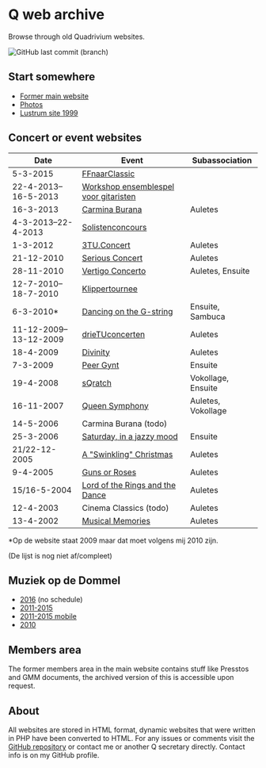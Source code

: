 # Q web archive

Browse through old Quadrivium websites.

![GitHub last commit (branch)](https://img.shields.io/github/last-commit/mhvis/q-wayback/gh-pages?label=last%20update)

## Start somewhere

* [Former main website](./www.esmgquadrivium.nl/index.html)
* [Photos](./www.esmgquadrivium.nl/activiteiten/fotos/album/index.html)
* [Lustrum site 1999](./www.esmgquadrivium.nl/lubo/index.html)

## Concert or event websites

Date | Event | Subassociation
---- | ----- | --------------
5-3-2015 | [FFnaarClassic](./www.studentenmuziek.nl/ffnaarclassic/index.html)
22-4-2013–16-5-2013 | [Workshop ensemblespel voor gitaristen](./www.studentenmuziek.nl/gitaar/index.html)
16-3-2013 | [Carmina Burana](./www.studentenmuziek.nl/carminaburana.html) | Auletes
4-3-2013–22-4-2013 | [Solistenconcours](./www.studentenmuziek.nl/solist.html)
1-3-2012 | [3TU.Concert](./www.studentenmuziek.nl/3tu/index.php.html) | Auletes
21-12-2010 | [Serious Concert](./www.studentenmuziek.nl/seriousconcert/index.html) | Auletes
28-11-2010 | [Vertigo Concerto](./www.studentenmuziek.nl/vertigoconcerto/index.html) | Auletes, Ensuite
12-7-2010–18-7-2010 | [Klippertournee](./www.studentenmuziek.nl/klippertournee.html)
6-3-2010* | [Dancing on the G-string](./www.studentenmuziek.nl/dancing/index.html) | Ensuite, Sambuca
11-12-2009–13-12-2009 | [drieTUconcerten](./www.studentenmuziek.nl/drieTU/index.html) | Auletes
18-4-2009 | [Divinity](./www.studentenmuziek.nl/divinity.html) | Auletes
7-3-2009 | [Peer Gynt](./www.studentenmuziek.nl/peergynt/index.php.html) | Ensuite
19-4-2008 | [sQratch](./www.studentenmuziek.nl/sqratch2008.html) | Vokollage, Ensuite
16-11-2007 | [Queen Symphony](./www.studentenmuziek.nl/queen/index.html) | Auletes, Vokollage
14-5-2006 | Carmina Burana (todo)
25-3-2006 | [Saturday, in a jazzy mood](./www.studentenmuziek.nl/saturday.html) | Ensuite
21/22-12-2005 | [A "Swinkling" Christmas](./www.studentenmuziek.nl/kerstconcert.html) | Auletes
9-4-2005 | [Guns or Roses](./www.studentenmuziek.nl/gunsorroses.html) | Auletes
15/16-5-2004 | [Lord of the Rings and the Dance](./www.studentenmuziek.nl/lords.html) | Auletes
12-4-2003 | Cinema Classics (todo) | Auletes
13-4-2002 | [Musical Memories](./www.studentenmuziek.nl/musicalmemories.html) | Auletes

*Op de website staat 2009 maar dat moet volgens mij 2010 zijn.

(De lijst is nog niet af/compleet)

## Muziek op de Dommel

* [2016](./modd2016/index.html) (no schedule)
* [2011-2015](./modd2010-2015/index.html)
* [2011-2015 mobile](./modd2010-2015/m.html)
* [2010](./modd2010-2015/2010/index.html)

## Members area

The former members area in the main website contains stuff like Presstos and
GMM documents, the archived version of this is accessible upon request.

## About

All websites are stored in HTML format, dynamic websites that were written in
PHP have been converted to HTML. For any issues or comments visit the
[GitHub repository](https://github.com/mhvis/q-wayback/tree/gh-pages) or
contact me or another Q secretary directly. Contact info is on my GitHub
profile.
